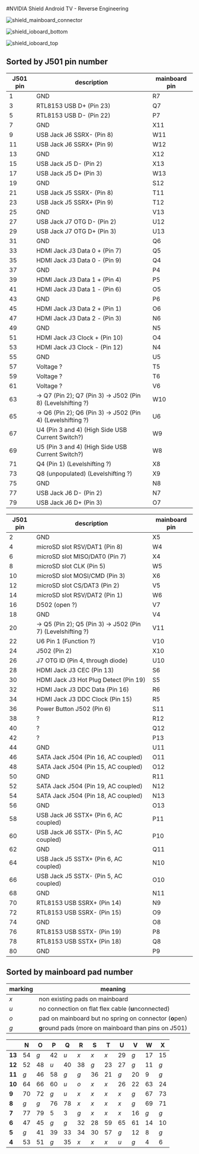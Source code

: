 #NVIDIA Shield Android TV - Reverse Engineering

![shield_mainboard_connector](https://senselessdev.github.io/nvidia-shield-tv-pinout/shield_mainboard_connector.svg)

![shield_ioboard_bottom](https://senselessdev.github.io/nvidia-shield-tv-pinout/shield_ioboard_bottom.svg)

![shield_ioboard_top](https://senselessdev.github.io/nvidia-shield-tv-pinout/shield_ioboard_top.svg)

## Sorted by J501 pin number

| J501 pin | description                                                 | mainboard pin |
| -------- | ----------------------------------------------------------- | ------------- |
| 1        | GND                                                         | R7            |
| 3        | RTL8153 USB D+ (Pin 23)                                     | Q7            |
| 5        | RTL8153 USB D- (Pin 22)                                     | P7            |
| 7        | GND                                                         | X11           |
| 9        | USB Jack J6 SSRX- (Pin 8)                                   | W11           |
| 11       | USB Jack J6 SSRX+ (Pin 9)                                   | W12           |
| 13       | GND                                                         | X12           |
| 15       | USB Jack J5 D- (Pin 2)                                      | X13           |
| 17       | USB Jack J5 D+ (Pin 3)                                      | W13           |
| 19       | GND                                                         | S12           |
| 21       | USB Jack J5 SSRX- (Pin 8)                                   | T11           |
| 23       | USB Jack J5 SSRX+ (Pin 9)                                   | T12           |
| 25       | GND                                                         | V13           |
| 27       | USB Jack J7 OTG D- (Pin 2)                                  | U12           |
| 29       | USB Jack J7 OTG D+ (Pin 3)                                  | U13           |
| 31       | GND                                                         | Q6            |
| 33       | HDMI Jack J3 Data 0 + (Pin 7)                               | Q5            |
| 35       | HDMI Jack J3 Data 0 - (Pin 9)                               | Q4            |
| 37       | GND                                                         | P4            |
| 39       | HDMI Jack J3 Data 1 + (Pin 4)                               | P5            |
| 41       | HDMI Jack J3 Data 1 - (Pin 6)                               | O5            |
| 43       | GND                                                         | P6            |
| 45       | HDMI Jack J3 Data 2 + (Pin 1)                               | O6            |
| 47       | HDMI Jack J3 Data 2 - (Pin 3)                               | N6            |
| 49       | GND                                                         | N5            |
| 51       | HDMI Jack J3 Clock + (Pin 10)                               | O4            |
| 53       | HDMI Jack J3 Clock - (Pin 12)                               | N4            |
| 55       | GND                                                         | U5            |
| 57       | Voltage ?                                                   | T5            |
| 59       | Voltage ?                                                   | T6            |
| 61       | Voltage ?                                                   | V6            |
| 63       | -> Q7 (Pin 2); Q7 (Pin 3) -> J502 (Pin 8) (Levelshifting ?) | W10           |
| 65       | -> Q6 (Pin 2); Q6 (Pin 3) -> J502 (Pin 4) (Levelshifting ?) | U6            |
| 67       | U4 (Pin 3 and 4) (High Side USB Current Switch?)            | W9            |
| 69       | U5 (Pin 3 and 4) (High Side USB Current Switch?)            | W8            |
| 71       | Q4 (Pin 1) (Levelshifting ?)                                | X8            |
| 73       | Q8 (unpopulated) (Levelshifting ?)                          | X9            |
| 75       | GND                                                         | N8            |
| 77       | USB Jack J6 D- (Pin 2)                                      | N7            |
| 79       | USB Jack J6 D+ (Pin 3)                                      | O7            |

| J501 pin | description                                                 | mainboard pin |
| -------- | ----------------------------------------------------------- | ------------- |
| 2        | GND                                                         | X5            |
| 4        | microSD slot RSV/DAT1 (Pin 8)                               | W4            |
| 6        | microSD slot MISO/DAT0 (Pin 7)                              | X4            |
| 8        | microSD slot CLK (Pin 5)                                    | W5            |
| 10       | microSD slot MOSI/CMD (Pin 3)                               | X6            |
| 12       | microSD slot CS/DAT3 (Pin 2)                                | V5            |
| 14       | microSD slot RSV/DAT2 (Pin 1)                               | W6            |
| 16       | D502 (open ?)                                               | V7            |
| 18       | GND                                                         | V4            |
| 20       | -> Q5 (Pin 2); Q5 (Pin 3) -> J502 (Pin 7) (Levelshifting ?) | V11           |
| 22       | U6 Pin 1 (Function ?)                                       | V10           |
| 24       | J502 (Pin 2)                                                | X10           |
| 26       | J7 OTG ID (Pin 4, through diode)                            | U10           |
| 28       | HDMI Jack J3 CEC (Pin 13)                                   | S6            |
| 30       | HDMI Jack J3 Hot Plug Detect (Pin 19)                       | S5            |
| 32       | HDMI Jack J3 DDC Data (Pin 16)                              | R6            |
| 34       | HDMI Jack J3 DDC Clock (Pin 15)                             | R5            |
| 36       | Power Button J502 (Pin 6)                                   | S11           |
| 38       | ?                                                           | R12           |
| 40       | ?                                                           | Q12           |
| 42       | ?                                                           | P13           |
| 44       | GND                                                         | U11           |
| 46       | SATA Jack J504 (Pin 16, AC coupled)                         | O11           |
| 48       | SATA Jack J504 (Pin 15, AC coupled)                         | O12           |
| 50       | GND                                                         | R11           |
| 52       | SATA Jack J504 (Pin 19, AC coupled)                         | N12           |
| 54       | SATA Jack J504 (Pin 18, AC coupled)                         | N13           |
| 56       | GND                                                         | O13           |
| 58       | USB Jack J6 SSTX+ (Pin 6, AC coupled)                       | P11           |
| 60       | USB Jack J6 SSTX- (Pin 5, AC coupled)                       | P10           |
| 62       | GND                                                         | Q11           |
| 64       | USB Jack J5 SSTX+ (Pin 6, AC coupled)                       | N10           |
| 66       | USB Jack J5 SSTX- (Pin 5, AC coupled)                       | O10           |
| 68       | GND                                                         | N11           |
| 70       | RTL8153 USB SSRX+ (Pin 14)                                  | N9            |
| 72       | RTL8153 USB SSRX- (Pin 15)                                  | O9            |
| 74       | GND                                                         | O8            |
| 76       | RTL8153 USB SSTX- (Pin 19)                                  | P8            |
| 78       | RTL8153 USB SSTX+ (Pin 18)                                  | Q8            |
| 80       | GND                                                         | P9            |

## Sorted by mainboard pad number

| marking | meaning                                                |
| ------- | ------------------------------------------------------ |
| *x*     | non existing pads on mainboard                         |
| *u*     | no connection on flat flex cable (**u**nconnected)     |
| *o*     | pad on mainboard but no spring on connector (**o**pen) |
| *g*     | **g**round pads (more on mainboard than pins on J501)  |


|        |  N  |  O  |  P  |  Q  |  R  |  S  |  T  |  U  |  V  |  W  |  X  |
| ------ | --- | --- | --- | --- | --- | --- | --- | --- | --- | --- | --- |
| **13** | 54  | *g* | 42  | *u* | *x* | *x* | *x* | 29  | *g* | 17  | 15  |
| **12** | 52  | 48  | *u* | 40  | 38  | *g* | 23  | 27  | *g* | 11  | *g* |
| **11** | *g* | 46  | 58  | *g* | *g* | 36  | 21  | *g* | 20  |  9  | *g* |
| **10** | 64  | 66  | 60  | *u* | *o* | *x* | *x* | 26  | 22  | 63  | 24  |
| **9**  | 70  | 72  | *g* | *u* | *x* | *x* | *x* | *x* | *g* | 67  | 73  |
| **8**  | *g* | *g* | 76  | 78  | *x* | *x* | *x* | *x* | *g* | 69  | 71  |
| **7**  | 77  | 79  |  5  |  3  | *g* | *x* | *x* | *x* | 16  | *g* | *g* |
| **6**  | 47  | 45  | *g* | *g* | 32  | 28  | 59  | 65  | 61  | 14  | 10  |
| **5**  | *g* | 41  | 39  | 33  | 34  | 30  | 57  | *g* | 12  |  8  | *g* |
| **4**  | 53  | 51  | *g* | 35  | *x* | *x* | *x* | *u* | *g* |  4  |  6  |
